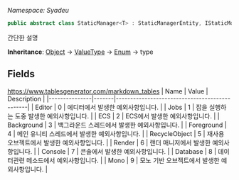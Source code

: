 _Namespace: Syadeu_
```csharp
public abstract class StaticManager<T> : StaticManagerEntity, IStaticMonoManager where T : Component, IStaticMonoManager
```

간단한 설명

**Inheritance**: [Object](https://docs.microsoft.com/ko-kr/dotnet/api/system.object?view=net-5.0) -> [ValueType](https://docs.microsoft.com/en-us/dotnet/api/system.valuetype?view=net-5.0) -> [Enum](https://docs.microsoft.com/en-us/dotnet/api/system.enum?view=net-5.0) -> type

## Fields
<https://www.tablesgenerator.com/markdown_tables>
| Name          | Value | Description                                   |
|---------------|-------|-----------------------------------------------|
| Editor        | 0     | 에디터에서 발생한 예외사항입니다.             |
| Jobs          | 1     | 잡을 실행하는 도중 발생한 예외사항입니다.     |
| ECS           | 2     | ECS에서 발생한 예외사항입니다.                |
| Background    | 3     | 백그라운드 스레드에서 발생한 예외사항입니다.  |
| Foreground    | 4     | 메인 유니티 스레드에서 발생한 예외사항입니다. |
| RecycleObject | 5     | 재사용 오브젝트에서 발생한 예외사항입니다.    |
| Render        | 6     | 랜더 매니저에서 발생한 예외사항입니다.        |
| Console       | 7     | 콘솔에서 발생한 예외사항입니다.               |
| Database      | 8     | 데이터관련 메소드에서 예외사항입니다.         |
| Mono          | 9     | 모노 기반 오브젝트에서 발생한 예외사항입니다. |